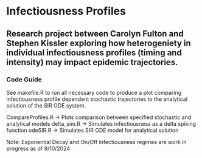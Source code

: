 # Infectiousness Profiles
## Research project between Carolyn Fulton and Stephen Kissler exploring how heterogeniety in individual infectiousness profiles (timing and intensity) may impact epidemic trajectories.

### Code Guide

See makefile.R to run all necessary code to produce a plot comparing infectiousness profile dependent stochastic trajectories to the analytical solution of the SIR ODE system.

CompareProfiles.R -> Plots comparison between specified stochastic and analytical models
delta_sim.R -> Simulates infectiousness as a delta spiking function
odeSIR.R -> Simulates SIR ODE model for analytical solution

Note: Exponential Decay and On/Off infectiousness regimes are work in progress as of 9/10/2024
